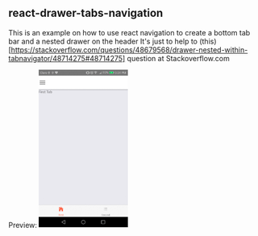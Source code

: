 ## react-drawer-tabs-navigation
This is an example on how to use react navigation to create a bottom tab bar and a nested drawer on the header
It's just to help to (this)[https://stackoverflow.com/questions/48679568/drawer-nested-within-tabnavigator/48714275#48714275] question at Stackoverflow.com

Preview:
 <img src="https://github.com/YanNerio/react-drawer-tabs-navigation/blob/master/screenshots/example.gif" width="35%">


